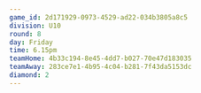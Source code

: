 ```yaml
---
game_id: 2d171929-0973-4529-ad22-034b3805a8c5
division: U10
round: 8
day: Friday
time: 6.15pm
teamHome: 4b33c194-8e45-4dd7-b027-70e47d183035
teamAway: 283ce7e1-4b95-4c04-b281-7f43da5153dc
diamond: 2
---
```

